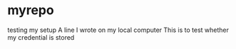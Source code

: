 # myrepo
testing my setup
A line I wrote on my local computer
This is to test whether my credential is stored
